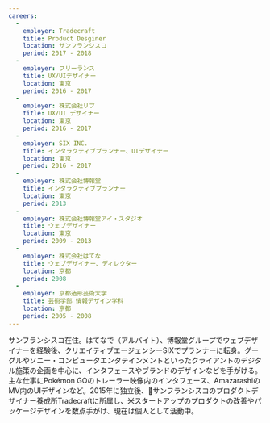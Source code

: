 ```yaml
---
careers:
  -
    employer: Tradecraft
    title: Product Desginer
    location: サンフランシスコ
    period: 2017 - 2018
  -
    employer: フリーランス
    title: UX/UIデザイナー
    location: 東京
    period: 2016 - 2017
  -
    employer: 株式会社リブ
    title: UX/UI デザイナー
    location: 東京
    period: 2016 - 2017
  -
    employer: SIX INC.
    title: インタラクティブプランナー、UIデザイナー
    location: 東京
    period: 2016 - 2017
  -
    employer: 株式会社博報堂
    title: インタラクティブプランナー
    location: 東京
    period: 2013
  -
    employer: 株式会社博報堂アイ・スタジオ
    title: ウェブデザイナー
    location: 東京
    period: 2009 - 2013
  -
    employer: 株式会社はてな
    title: ウェブデザイナー、ディレクター
    location: 京都
    period: 2008
  -
    employer: 京都造形芸術大学
    title: 芸術学部 情報デザイン学科
    location: 京都
    period: 2005 - 2008
---
```


サンフランシスコ在住。はてなで（アルバイト）、博報堂グループでウェブデザイナーを経験後、クリエイティブエージェンシーSIXでプランナーに転身。グーグルやソニー・コンピュータエンタテインメントといったクライアントのデジタル施策の企画を中心に、インタフェースやブランドのデザインなどを手がける。主な仕事にPokémon GOのトレーラー映像内のインタフェース、AmazarashiのMV内のUIデザインなど。2015年に独立後、サンフランシスコのプロダクトデザイナー養成所Tradecraftに所属し、米スタートアップのプロダクトの改善やパッケージデザインを数点手がけ、現在は個人として活動中。
